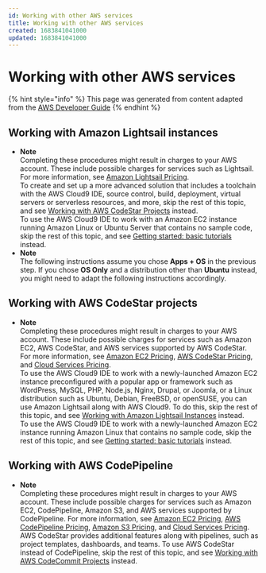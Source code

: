 ```yaml
---
id: Working with other AWS services
title: Working with other AWS services
created: 1683841041000
updated: 1683841041000
---
```

# Working with other AWS services

{% hint style="info" %}
This page was generated from content adapted from the [AWS Developer Guide](https://github.com/awsdocs/aws-cloud9-user-guide.git)
{% endhint %}

## Working with Amazon Lightsail instances

- **Note**  
Completing these procedures might result in charges to your AWS account\. These include possible charges for services such as Lightsail\. For more information, see [Amazon Lightsail Pricing](https://aws.amazon.com/lightsail/pricing/)\.  
To create and set up a more advanced solution that includes a toolchain with the AWS Cloud9 IDE, source control, build, deployment, virtual servers or serverless resources, and more, skip the rest of this topic, and see [Working with AWS CodeStar Projects](codestar-projects.md) instead\.  
To use the AWS Cloud9 IDE to work with an Amazon EC2 instance running Amazon Linux or Ubuntu Server that contains no sample code, skip the rest of this topic, and see [Getting started: basic tutorials](tutorials-basic.md) instead\.
- **Note**  
The following instructions assume you chose **Apps \+ OS** in the previous step\. If you chose **OS Only** and a distribution other than **Ubuntu** instead, you might need to adapt the following instructions accordingly\.


## Working with AWS CodeStar projects

- **Note**  
Completing these procedures might result in charges to your AWS account\. These include possible charges for services such as Amazon EC2, AWS CodeStar, and AWS services supported by AWS CodeStar\. For more information, see [Amazon EC2 Pricing](https://aws.amazon.com/ec2/pricing/), [AWS CodeStar Pricing](https://aws.amazon.com/codestar/pricing/), and [Cloud Services Pricing](https://aws.amazon.com/pricing/services/)\.  
To use the AWS Cloud9 IDE to work with a newly\-launched Amazon EC2 instance preconfigured with a popular app or framework such as WordPress, MySQL, PHP, Node\.js, Nginx, Drupal, or Joomla, or a Linux distribution such as Ubuntu, Debian, FreeBSD, or openSUSE, you can use Amazon Lightsail along with AWS Cloud9\. To do this, skip the rest of this topic, and see [Working with Amazon Lightsail Instances](lightsail-instances.md) instead\.  
To use the AWS Cloud9 IDE to work with a newly\-launched Amazon EC2 instance running Amazon Linux that contains no sample code, skip the rest of this topic, and see [Getting started: basic tutorials](tutorials-basic.md) instead\.


## Working with AWS CodePipeline

- **Note**  
Completing these procedures might result in charges to your AWS account\. These include possible charges for services such as Amazon EC2, CodePipeline, Amazon S3, and AWS services supported by CodePipeline\. For more information, see [Amazon EC2 Pricing](https://aws.amazon.com/ec2/pricing/), [AWS CodePipeline Pricing](https://aws.amazon.com/codepipeline/pricing/), [Amazon S3 Pricing](https://aws.amazon.com/s3/pricing/), and [Cloud Services Pricing](https://aws.amazon.com/pricing/services/)\.  
AWS CodeStar provides additional features along with pipelines, such as project templates, dashboards, and teams\. To use AWS CodeStar instead of CodePipeline, skip the rest of this topic, and see [Working with AWS CodeCommit Projects](codestar-projects.md) instead\.

